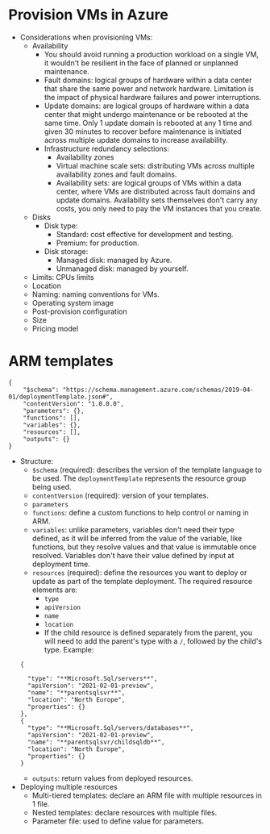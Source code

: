 # Provision VMs in Azure
- Considerations when provisioning VMs:
	- Availability
		- You should avoid running a production workload on a single VM, it wouldn't be resilient in the face of planned or unplanned maintenance.
		- Fault domains: logical groups of hardware within a data center that share the same power and network hardware. Limitation is the impact of physical hardware failures and power interruptions.
		- Update domains: are logical groups of hardware within a data center that might undergo maintenance or be rebooted at the same time. Only 1 update domain is rebooted at any 1 time and given 30 minutes to recover before maintenance is initiated across multiple update domains to increase availability.
		- Infrastructure redundancy selections:
			- Availability zones
			- Virtual machine scale sets: distributing VMs across multiple availability zones and fault domains.
			- Availability sets:  are logical groups of VMs within a data center, where VMs are distributed across fault domains and update domains. Availability sets themselves don't carry any costs, you only need to pay the VM instances that you create.
	- Disks
		- Disk type:
			- Standard: cost effective for development and testing.
			- Premium: for production.
		- Disk storage:
			- Managed disk: managed by Azure.
			- Unmanaged disk: managed by yourself.
	- Limits: CPUs limits
	- Location
	- Naming: naming conventions for VMs.
	- Operating system image
	- Post-provision configuration
	- Size
	- Pricing model
# ARM templates
```
{
    "$schema": "https://schema.management.azure.com/schemas/2019-04-01/deploymentTemplate.json#",
    "contentVersion": "1.0.0.0",
    "parameters": {},
    "functions": [],
    "variables": {},
    "resources": [],
    "outputs": {}
}
```
- Structure:
	- `$schema` (required): describes the version of the template language to be used. The `deploymentTemplate` represents the resource group being used.
	- `contentVersion` (required): version of your templates.
	- `parameters`
	- `functions`: define a custom functions to help control or naming in ARM.
	- `variables`: unlike parameters, variables don't need their type defined, as it will be inferred from the value of the variable, like functions, but they resolve values and that value is immutable once resolved. Variables don't have their value defined by input at deployment time.
	- `resources` (required): define the resources you want to deploy or update as part of the template deployment. The required resource elements are:
		- `type`
		- `apiVersion`
		- `name`
		- `location`
		- If the child resource is defined separately from the parent, you will need to add the parent's type with a `/`, followed by the child's type. Example:
	```
	{
	
	  "type": "**Microsoft.Sql/servers**",
	  "apiVersion": "2021-02-01-preview",
	  "name": "**parentsqlsvr**",
	  "location": "North Europe",
	  "properties": {}
	},
	{
	  "type": "**Microsoft.Sql/servers/databases**",
	  "apiVersion": "2021-02-01-preview",
	  "name": "**parentsqlsvr/childsqldb**",
	  "location": "North Europe",
	  "properties": {}
	}
	```
	- `outputs`: return values from deployed resources.
- Deploying multiple resources
	- Multi-tiered templates: declare an ARM file with multiple resources in 1 file.
	- Nested templates: declare resources with multiple files.
	- Parameter file: used to define value for parameters.